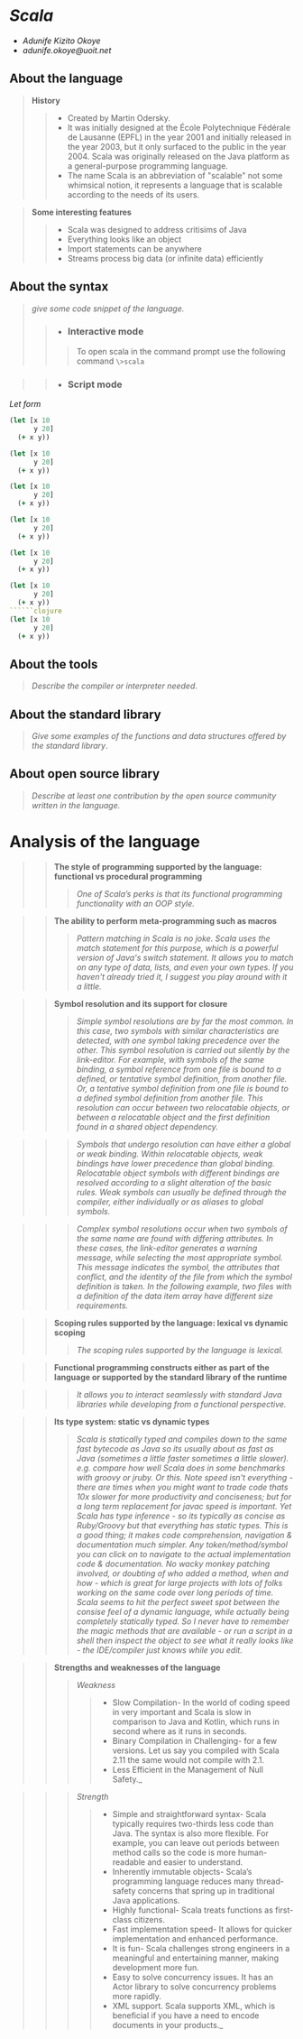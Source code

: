 # _Scala_

- _Adunife Kizito Okoye_
- _adunife.okoye@uoit.net_

## About the language
>  **History** 
>> - Created by Martin Odersky. 
>> - It was initially designed at the École Polytechnique Fédérale de Lausanne (EPFL) in the year 2001 and initially released in the year 2003, but it only surfaced to the public in the year 2004. Scala was originally released on the Java platform as a general-purpose programming language. 
>> - The name Scala is an abbreviation of "scalable" not some whimsical notion, it represents a language that is scalable according to the needs of its users.

>  **Some interesting features**
>> - Scala was designed to address critisims of Java
>> - Everything looks like an object
>> - Import statements can be anywhere
>> - Streams process big data (or infinite data) efficiently

## About the syntax

> _give some code snippet of the language._
 >> - ### Interactive mode ###
 >>> To open scala in the command prompt use the following  command
 >>> ```\>scala```
 
 >> - ### Script mode ###

*Let form*

```clojure
(let [x 10
      y 20]
  (+ x y))
```
```clojure
(let [x 10
      y 20]
  (+ x y))
```
```clojure
(let [x 10
      y 20]
  (+ x y))
```
```clojure
(let [x 10
      y 20]
  (+ x y))
```
```clojure
(let [x 10
      y 20]
  (+ x y))
```
```clojure
(let [x 10
      y 20]
  (+ x y))
``````clojure
(let [x 10
      y 20]
  (+ x y))
```
## About the tools

> _Describe the compiler or interpreter needed_.


## About the standard library

> _Give some examples of the functions and data structures
> offered by the standard library_.

## About open source library

> _Describe at least one contribution by the open source
community written in the language._

# Analysis of the language



>> **The style of programming supported by the language: functional vs procedural programming**
>>> _One of Scala’s perks is that its functional programming functionality with an OOP style._


>> **The ability to perform meta-programming such as macros**
>>> _Pattern matching in Scala is no joke. Scala uses the match statement for this purpose, which is a powerful version of Java's switch statement. It allows you to match on any type of data, lists, and even your own types. If you haven't already tried it, I suggest you play around with it a little._

>> **Symbol resolution and its support for closure**
>>> _Simple symbol resolutions are by far the most common. In this case, two symbols with similar characteristics are detected, with one symbol taking precedence over the other. This symbol resolution is carried out silently by the link-editor. For example, with symbols of the same binding, a symbol reference from one file is bound to a defined, or tentative symbol definition, from another file. Or, a tentative symbol definition from one file is bound to a defined symbol definition from another file. This resolution can occur between two relocatable objects, or between a relocatable object and the first definition found in a shared object dependency._

>>> _Symbols that undergo resolution can have either a global or weak binding. Within relocatable objects, weak bindings have lower precedence than global binding. Relocatable object symbols with different bindings are resolved according to a slight alteration of the basic rules. Weak symbols can usually be defined through the compiler, either individually or as aliases to global symbols._


>>> _Complex symbol resolutions occur when two symbols of the same name are found with differing attributes. In these cases, the link-editor generates a warning message, while selecting the most appropriate symbol. This message indicates the symbol, the attributes that conflict, and the identity of the file from which the symbol definition is taken. In the following example, two files with a definition of the data item array have different size requirements._

>> **Scoping rules supported by the language: lexical vs dynamic scoping**
>>> _The scoping rules supported by the language is lexical._

>> **Functional programming constructs either as part of the language or supported by the standard library of the runtime**

>>> _It allows you to interact seamlessly with standard Java libraries while developing from a functional perspective._


>> **Its type system: static vs dynamic types**
>>> _Scala is statically typed and compiles down to the same fast bytecode as Java so its usually about as fast as Java (sometimes a little faster sometimes a little slower). e.g. compare how well Scala does in some benchmarks with groovy or jruby. Or this. Note speed isn't everything - there are times when you might want to trade code thats 10x slower for more productivity and conciseness; but for a long term replacement for javac speed is important.
Yet Scala has type inference - so its typically as concise as Ruby/Groovy but that everything has static types. This is a good thing; it makes code comprehension, navigation & documentation much simpler. Any token/method/symbol you can click on to navigate to the actual implementation code & documentation. No wacky monkey patching involved, or doubting of who added a method, when and how - which is great for large projects with lots of folks working on the same code over long periods of time. Scala seems to hit the perfect sweet spot between the consise feel of a dynamic language, while actually being completely statically typed. So I never have to remember the magic methods that are available - or run a script in a shell then inspect the object to see what it really looks like - the IDE/compiler just knows while you edit._


>> **Strengths and weaknesses of the language**
>>> _Weakness_
>>>> - Slow Compilation- In the world of coding speed in very important and Scala is slow in comparison to Java and Kotlin, which runs in second where as it runs in seconds.
>>>> - Binary Compilation in Challenging- for a few versions. Let us say you compiled with Scala 2.11 the same would not compile with 2.1.
>>>> - Less Efficient in the Management of Null Safety._

>>> _Strength_
>>>> - Simple and straightforward syntax- Scala typically requires two-thirds less code than Java. The syntax is also more flexible. For example, you can leave out periods between method calls so the code is more human-readable and easier to understand.
>>>> - Inherently immutable objects- Scala’s programming language reduces many thread-safety concerns that spring up in traditional Java applications.
>>>> - Highly functional- Scala treats functions as first-class citizens.
>>>> - Fast implementation speed- It allows for quicker implementation and enhanced performance.
>>>> - It is fun- Scala challenges strong engineers in a meaningful and entertaining manner, making development more fun.
>>>> - Easy to solve concurrency issues. It has an Actor library to solve concurrency problems more rapidly.
>>>> - XML support. Scala supports XML, which is beneficial if you have a need to encode documents in your products._


